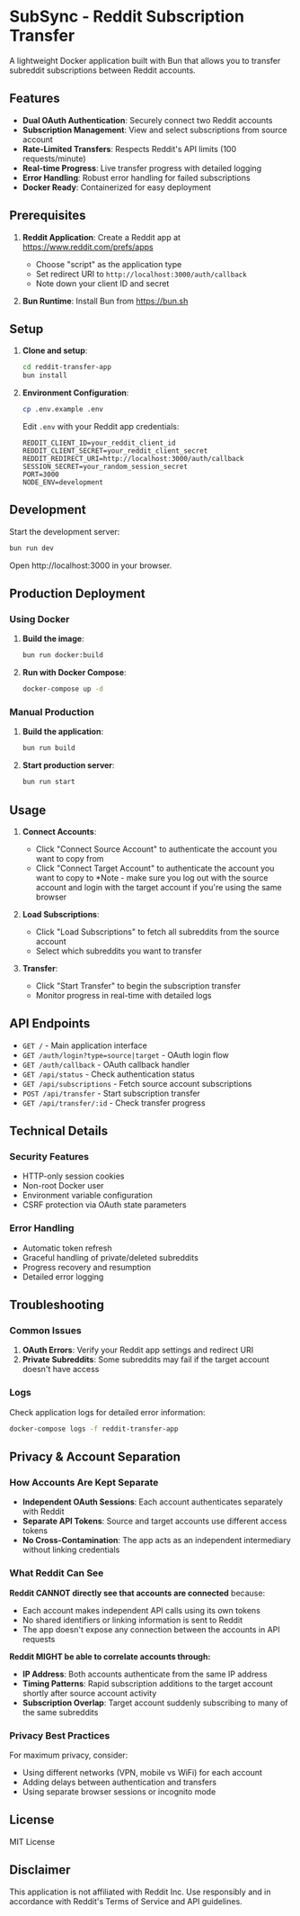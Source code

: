 # SubSync - Reddit Subscription Transfer

A lightweight Docker application built with Bun that allows you to transfer subreddit subscriptions between Reddit accounts.

## Features

- **Dual OAuth Authentication**: Securely connect two Reddit accounts
- **Subscription Management**: View and select subscriptions from source account
- **Rate-Limited Transfers**: Respects Reddit's API limits (100 requests/minute)
- **Real-time Progress**: Live transfer progress with detailed logging
- **Error Handling**: Robust error handling for failed subscriptions
- **Docker Ready**: Containerized for easy deployment

## Prerequisites

1. **Reddit Application**: Create a Reddit app at https://www.reddit.com/prefs/apps

   - Choose "script" as the application type
   - Set redirect URI to `http://localhost:3000/auth/callback`
   - Note down your client ID and secret

2. **Bun Runtime**: Install Bun from https://bun.sh

## Setup

1. **Clone and setup**:

   ```bash
   cd reddit-transfer-app
   bun install
   ```

2. **Environment Configuration**:

   ```bash
   cp .env.example .env
   ```

   Edit `.env` with your Reddit app credentials:

   ```env
   REDDIT_CLIENT_ID=your_reddit_client_id
   REDDIT_CLIENT_SECRET=your_reddit_client_secret
   REDDIT_REDIRECT_URI=http://localhost:3000/auth/callback
   SESSION_SECRET=your_random_session_secret
   PORT=3000
   NODE_ENV=development
   ```

## Development

Start the development server:

```bash
bun run dev
```

Open http://localhost:3000 in your browser.

## Production Deployment

### Using Docker

1. **Build the image**:

   ```bash
   bun run docker:build
   ```

2. **Run with Docker Compose**:
   ```bash
   docker-compose up -d
   ```

### Manual Production

1. **Build the application**:

   ```bash
   bun run build
   ```

2. **Start production server**:
   ```bash
   bun run start
   ```

## Usage

1. **Connect Accounts**:

   - Click "Connect Source Account" to authenticate the account you want to copy from
   - Click "Connect Target Account" to authenticate the account you want to copy to
     \*Note - make sure you log out with the source account and login with the target account if you're using the same browser

2. **Load Subscriptions**:

   - Click "Load Subscriptions" to fetch all subreddits from the source account
   - Select which subreddits you want to transfer

3. **Transfer**:
   - Click "Start Transfer" to begin the subscription transfer
   - Monitor progress in real-time with detailed logs

## API Endpoints

- `GET /` - Main application interface
- `GET /auth/login?type=source|target` - OAuth login flow
- `GET /auth/callback` - OAuth callback handler
- `GET /api/status` - Check authentication status
- `GET /api/subscriptions` - Fetch source account subscriptions
- `POST /api/transfer` - Start subscription transfer
- `GET /api/transfer/:id` - Check transfer progress

## Technical Details

### Security Features

- HTTP-only session cookies
- Non-root Docker user
- Environment variable configuration
- CSRF protection via OAuth state parameters

### Error Handling

- Automatic token refresh
- Graceful handling of private/deleted subreddits
- Progress recovery and resumption
- Detailed error logging

## Troubleshooting

### Common Issues

1. **OAuth Errors**: Verify your Reddit app settings and redirect URI
2. **Private Subreddits**: Some subreddits may fail if the target account doesn't have access

### Logs

Check application logs for detailed error information:

```bash
docker-compose logs -f reddit-transfer-app
```

## Privacy & Account Separation

### How Accounts Are Kept Separate

- **Independent OAuth Sessions**: Each account authenticates separately with Reddit
- **Separate API Tokens**: Source and target accounts use different access tokens
- **No Cross-Contamination**: The app acts as an independent intermediary without linking credentials

### What Reddit Can See

**Reddit CANNOT directly see that accounts are connected** because:

- Each account makes independent API calls using its own tokens
- No shared identifiers or linking information is sent to Reddit
- The app doesn't expose any connection between the accounts in API requests

**Reddit MIGHT be able to correlate accounts through:**

- **IP Address**: Both accounts authenticate from the same IP address
- **Timing Patterns**: Rapid subscription additions to the target account shortly after source account activity
- **Subscription Overlap**: Target account suddenly subscribing to many of the same subreddits

### Privacy Best Practices

For maximum privacy, consider:

- Using different networks (VPN, mobile vs WiFi) for each account
- Adding delays between authentication and transfers
- Using separate browser sessions or incognito mode

## License

MIT License

## Disclaimer

This application is not affiliated with Reddit Inc. Use responsibly and in accordance with Reddit's Terms of Service and API guidelines.
